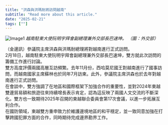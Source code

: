 ```yaml
---
title: "洪森與洪瑪耐將訪問越南"
subtitle: "Read more about this article."
date: "2025-02-21"
tags: [""]
---
```


![Image1](/thumbnails/HunSen-Visit-Vietnam.jpg "Meeting")
*越南駐柬大使阮明宇拜會副總理兼外交部長巴速坤。 （圖：外交部）*

（金邊訊）參議院主席洪森與洪瑪耐總理將對越南進行正式訪問。
<br/>
2月18日，越南駐柬大使阮明宇拜會副總理兼外交部長巴速坤，雙方就此次訪問的籌備工作進行討論。
<br/>
雙方高度評價兩國高層互訪頻繁。去年11月份，西哈莫尼國王對越南進行了國事訪問，而越南國家主席​​蘇林也於同年7月訪柬。此外，參議院主席洪森也於去年對越南進行正式訪問。
<br/>
在會談中，雙方強調了在地區和國際框架下加強合作的重要性，並對2024年柬越雙邊貿易額和旅遊往來持續增長表示肯定，認為這反映了兩國人文交流的不斷深化。雙方也一致期待2025年召開的柬越聯合委員會第17次會議，以進一步拓展互利合作。
<br/>
在國防領域，柬越雙方重申致力於維護邊境地區的和平穩定，並一致同意加強在打擊跨國犯罪方面的合作，同時期待完成邊界勘界工作。
